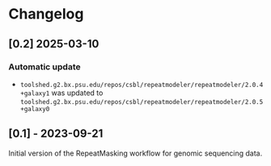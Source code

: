 # Changelog

## [0.2] 2025-03-10

### Automatic update
- `toolshed.g2.bx.psu.edu/repos/csbl/repeatmodeler/repeatmodeler/2.0.4+galaxy1` was updated to `toolshed.g2.bx.psu.edu/repos/csbl/repeatmodeler/repeatmodeler/2.0.5+galaxy0`

## [0.1] - 2023-09-21

Initial version of the RepeatMasking workflow for genomic sequencing data.
